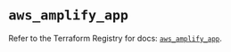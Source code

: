 # `aws_amplify_app`

Refer to the Terraform Registry for docs: [`aws_amplify_app`](https://registry.terraform.io/providers/hashicorp/aws/5.81.0/docs/resources/amplify_app).
